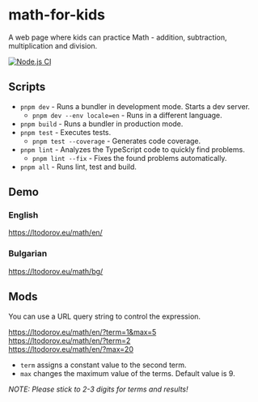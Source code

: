 # math-for-kids

A web page where kids can practice Math - addition, subtraction, multiplication and division.

[![Node.js CI](https://github.com/ltodorov/math-for-kids/actions/workflows/node.js.yml/badge.svg)](https://github.com/ltodorov/math-for-kids/actions/workflows/node.js.yml)

## Scripts

- `pnpm dev` - Runs a bundler in development mode. Starts a dev server.
    - `pnpm dev --env locale=en` - Runs in a different language.
- `pnpm build` - Runs a bundler in production mode.
- `pnpm test` - Executes tests.
    - `pnpm test --coverage` - Generates code coverage.
- `pnpm lint` - Analyzes the TypeScript code to quickly find problems.
    - `pnpm lint --fix` - Fixes the found problems automatically.
- `pnpm all` - Runs lint, test and build.

## Demo

### English
https://ltodorov.eu/math/en/

### Bulgarian
https://ltodorov.eu/math/bg/

## Mods

You can use a URL query string to control the expression.

https://ltodorov.eu/math/en/?term=1&max=5<br>
https://ltodorov.eu/math/en/?term=2<br>
https://ltodorov.eu/math/en/?max=20

- `term` assigns a constant value to the second term.
- `max` changes the maximum value of the terms. Default value is 9.

*NOTE: Please stick to 2-3 digits for terms and results!*
